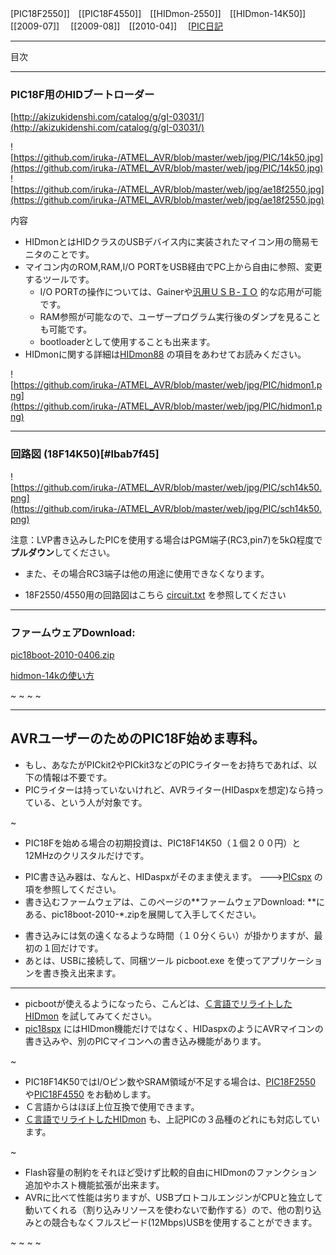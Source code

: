 ﻿[PIC18F2550]]　[[PIC18F4550]]　[[HIDmon-2550]]　[[HIDmon-14K50]]　[[2009-07]] 　[[2009-08]]　[[2010-04]] 　[[PIC日記](2009-05PIC.md)  
- - - -
目次



- - - -
### PIC18F用のHIDブートローダー

[http://akizukidenshi.com/catalog/g/gI-03031/](http://akizukidenshi.com/catalog/g/gI-03031/) 

![https://github.com/iruka-/ATMEL_AVR/blob/master/web/jpg/PIC/14k50.jpg](https://github.com/iruka-/ATMEL_AVR/blob/master/web/jpg/PIC/14k50.jpg) 
![https://github.com/iruka-/ATMEL_AVR/blob/master/web/jpg/ae18f2550.jpg](https://github.com/iruka-/ATMEL_AVR/blob/master/web/jpg/ae18f2550.jpg) 



内容
- HIDmonとはHIDクラスのUSBデバイス内に実装されたマイコン用の簡易モニタのことです。
- マイコン内のROM,RAM,I/O PORTをUSB経由でPC上から自由に参照、変更するツールです。
    - I/O PORTの操作については、Gainerや[汎用ＵＳＢ-ＩＯ](汎用ＵＳＢ-ＩＯ.md) 的な応用が可能です。
    - RAM参照が可能なので、ユーザープログラム実行後のダンプを見ることも可能です。
    - bootloaderとして使用することも出来ます。
- HIDmonに関する詳細は[HIDmon88](HIDmon88.md) の項目をあわせてお読みください。

<!-- dummy comment line for breaking list -->


![https://github.com/iruka-/ATMEL_AVR/blob/master/web/jpg/PIC/hidmon1.png](https://github.com/iruka-/ATMEL_AVR/blob/master/web/jpg/PIC/hidmon1.png) 

- - - -
### 回路図 (18F14K50)[#lbab7f45]

![https://github.com/iruka-/ATMEL_AVR/blob/master/web/jpg/PIC/sch14k50.png](https://github.com/iruka-/ATMEL_AVR/blob/master/web/jpg/PIC/sch14k50.png) 


注意：LVP書き込みしたPICを使用する場合はPGM端子(RC3,pin7)を5kΩ程度で**プルダウン**してください。
- また、その場合RC3端子は他の用途に使用できなくなります。

<!-- dummy comment line for breaking list -->

- 18F2550/4550用の回路図はこちら [circuit.txt](circuit.txt.md)  を参照してください

<!-- dummy comment line for breaking list -->

- - - -

### ファームウェアDownload:

[pic18boot-2010-0406.zip](https://github.com/iruka-/ATMEL_AVR/blob/master/web/upload/PIC/pic18boot-2010-0406.zip) 

[hidmon-14kの使い方](hidmon-14kの使い方.md) 


~
~
~
~
- - - -
## AVRユーザーのためのPIC18F始めま専科。

- もし、あなたがPICkit2やPICkit3などのPICライターをお持ちであれば、以下の情報は不要です。
- PICライターは持っていないけれど、AVRライター(HIDaspxを想定)なら持っている、という人が対象です。

<!-- dummy comment line for breaking list -->

~
- PIC18Fを始める場合の初期投資は、PIC18F14K50（１個２００円）と12MHzのクリスタルだけです。

<!-- dummy comment line for breaking list -->

- PIC書き込み器は、なんと、HIDaspxがそのまま使えます。 --->[PICspx](PICspx.md) の項を参照してください。
- 書き込むファームウェアは、このページの**ファームウェアDownload: **にある、pic18boot-2010-*.zipを展開して入手してください。

<!-- dummy comment line for breaking list -->


- 書き込みには気の遠くなるような時間（１０分くらい）が掛かりますが、最初の１回だけです。
- あとは、USBに接続して、同梱ツール picboot.exe を使ってアプリケーションを書き換え出来ます。

<!-- dummy comment line for breaking list -->

- - - -
- picbootが使えるようになったら、こんどは、[Ｃ言語でリライトしたHIDmon](pic18spx.md) を試してみてください。
- [pic18spx](pic18spx.md) にはHIDmon機能だけではなく、HIDaspxのようにAVRマイコンの書き込みや、別のPICマイコンへの書き込み機能があります。

<!-- dummy comment line for breaking list -->

~
- PIC18F14K50ではI/Oピン数やSRAM領域が不足する場合は、[PIC18F2550](PIC18F2550.md) や[PIC18F4550](PIC18F4550.md) をお勧めします。
- Ｃ言語からはほぼ上位互換で使用できます。
- [Ｃ言語でリライトしたHIDmon](pic18spx.md) も、上記PICの３品種のどれにも対応しています。

<!-- dummy comment line for breaking list -->

~
- Flash容量の制約をそれほど受けず比較的自由にHIDmonのファンクション追加やホスト機能拡張が出来ます。
- AVRに比べて性能は劣りますが、USBプロトコルエンジンがCPUと独立して動いてくれる（割り込みリソースを使わないで動作する）ので、他の割り込みとの競合もなくフルスピード(12Mbps)USBを使用することができます。

<!-- dummy comment line for breaking list -->

~
~
~
~

